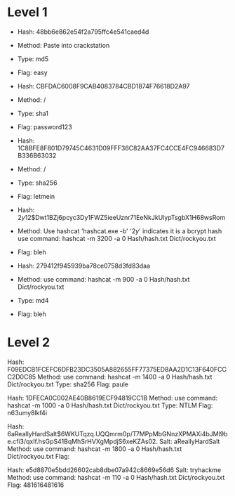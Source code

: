 # Level 1

- Hash: 48bb6e862e54f2a795ffc4e541caed4d
- Method: Paste into crackstation
- Type: md5
- Flag: easy

- Hash: CBFDAC6008F9CAB4083784CBD1874F76618D2A97 
- Method: /
- Type: sha1
- Flag: password123

- Hash: 1C8BFE8F801D79745C4631D09FFF36C82AA37FC4CCE4FC946683D7B336B63032
- Method: /
- Type: sha256
- Flag: letmein

- Hash: $2y$12$Dwt1BZj6pcyc3Dy1FWZ5ieeUznr71EeNkJkUlypTsgbX1H68wsRom
- Method:  Use hashcat 'hashcat.exe -b'
'$2y$' indicates it is a bcrypt hash
use command: hashcat -m 3200 -a 0 Hash/hash.txt Dict/rockyou.txt
- Flag: bleh

- Hash: 279412f945939ba78ce0758d3fd83daa 
- Method: use command: hashcat -m 900 -a 0 Hash/hash.txt Dict/rockyou.txt
- Type: md4
- Flag: bleh

# Level 2

Hash:  F09EDCB1FCEFC6DFB23DC3505A882655FF77375ED8AA2D1C13F640FCCC2D0C85
Method: use command: hashcat -m 1400 -a 0 Hash/hash.txt Dict/rockyou.txt
Type: 	sha256
Flag: paule

Hash: 1DFECA0C002AE40B8619ECF94819CC1B
Method: use command: hashcat -m 1000 -a 0 Hash/hash.txt Dict/rockyou.txt
Type: 	NTLM
Flag:  n63umy8lkf4i

Hash:  $6$aReallyHardSalt$6WKUTqzq.UQQmrm0p/T7MPpMbGNnzXPMAXi4bJMl9be.cfi3/qxIf.hsGpS41BqMhSrHVXgMpdjS6xeKZAs02.
Salt:  aReallyHardSalt
Method: use command: hashcat -m 1800 -a 0 Hash/hash.txt Dict/rockyou.txt
Flag: 

Hash: e5d8870e5bdd26602cab8dbe07a942c8669e56d6
Salt: tryhackme
Method: use command: hashcat -m 110 -a 0 Hash/hash.txt Dict/rockyou.txt
Flag: 481616481616